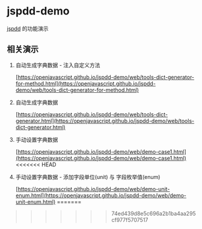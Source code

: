 # jspdd-demo
[jspdd](https://github.com/openjavascript/jspdd) 的功能演示

## 相关演示

  1. 自动生成字典数据 - 注入自定义方法
  
     [https://openjavascript.github.io/jspdd-demo/web/tools-dict-generator-for-method.html](https://openjavascript.github.io/jspdd-demo/web/tools-dict-generator-for-method.html)

  1. 自动生成字典数据

      [https://openjavascript.github.io/jspdd-demo/web/tools-dict-generator.html](https://openjavascript.github.io/jspdd-demo/web/tools-dict-generator.html)
      
  1. 手动设置字典数据

      [https://openjavascript.github.io/jspdd-demo/web/demo-case1.html](https://openjavascript.github.io/jspdd-demo/web/demo-case1.html)
<<<<<<< HEAD

  1. 手动设置字典数据 - 添加字段单位(unit) 与 字段枚举值(enum)
  
     [https://openjavascript.github.io/jspdd-demo/web/demo-unit-enum.html](https://openjavascript.github.io/jspdd-demo/web/demo-unit-enum.html)
=======
>>>>>>> 74ed439d8e5c696a2b1ba4aa295cf977f5707517
      

